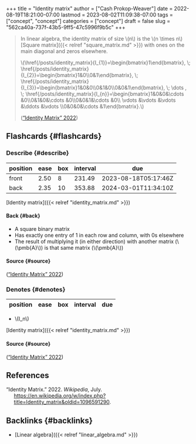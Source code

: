 +++
title = "Identity matrix"
author = ["Cash Prokop-Weaver"]
date = 2022-08-19T18:21:00-07:00
lastmod = 2023-08-02T11:09:38-07:00
tags = ["concept", "concept"]
categories = ["concept"]
draft = false
slug = "562ca40a-737f-43b5-9ff5-47c5996f9b5c"
+++

> In linear algebra, the identity matrix of size \\(n\\) is the \\(n \times n\\) [Square matrix]({{< relref "square_matrix.md" >}}) with ones on the main diagonal and zeros elsewhere.
>
> \\(\href{/posts/identity_matrix}{I\_{1}}=\begin{bmatrix}1\end{bmatrix}, \\; \href{/posts/identity_matrix}{I\_{2}}=\begin{bmatrix}1&0\\\0&1\end{bmatrix}, \\; \href{/posts/identity_matrix}{I\_{3}}=\begin{bmatrix}1&0&0\\\0&1&0\\\0&0&1\end{bmatrix}, \\; \dots , \\; \href{/posts/identity_matrix}{I\_{n}}=\begin{bmatrix}1&0&0&\cdots &0\\\0&1&0&\cdots &0\\\0&0&1&\cdots &0\\\ \vdots &\vdots &\vdots &\ddots &\vdots \\\0&0&0&\cdots &1\end{bmatrix}.\\)
>
> (<a href="#citeproc_bib_item_1">“Identity Matrix” 2022</a>)


## Flashcards {#flashcards}


### Describe {#describe}

| position | ease | box | interval | due                  |
|----------|------|-----|----------|----------------------|
| front    | 2.50 | 8   | 231.49   | 2023-08-18T05:17:46Z |
| back     | 2.35 | 10  | 353.88   | 2024-03-01T11:34:10Z |

[Identity matrix]({{< relref "identity_matrix.md" >}})


#### Back {#back}

-   A square binary matrix
-   Has exactly one entry of 1 in each row and column, with 0s elsewhere
-   The result of multiplying it (in either direction) with another matrix (\\(\pmb{A}\\)) is that same matrix (\\(\pmb{A}\\))


#### Source {#source}

(<a href="#citeproc_bib_item_1">“Identity Matrix” 2022</a>)


### Denotes {#denotes}

| position | ease | box | interval | due |
|----------|------|-----|----------|-----|

-   \\(I\_n\\)

[Identity matrix]({{< relref "identity_matrix.md" >}})


#### Source {#source}

(<a href="#citeproc_bib_item_1">“Identity Matrix” 2022</a>)

## References

<style>.csl-entry{text-indent: -1.5em; margin-left: 1.5em;}</style><div class="csl-bib-body">
  <div class="csl-entry"><a id="citeproc_bib_item_1"></a>“Identity Matrix.” 2022. <i>Wikipedia</i>, July. <a href="https://en.wikipedia.org/w/index.php?title=Identity_matrix&oldid=1096591290">https://en.wikipedia.org/w/index.php?title=Identity_matrix&#38;oldid=1096591290</a>.</div>
</div>


## Backlinks {#backlinks}

-   [Linear algebra]({{< relref "linear_algebra.md" >}})
